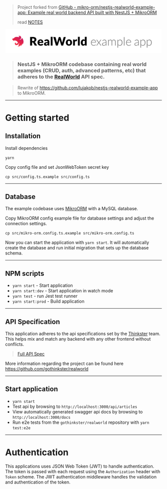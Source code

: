 > Project forked from [GitHub - mikro-orm/nestjs-realworld-example-app: Example real world backend API built with NestJS + MikroORM](https://github.com/mikro-orm/nestjs-realworld-example-app)
>
> read [NOTES](NOTES.md)

![NestJS](project-logo.png)

> ### NestJS + MikroORM codebase containing real world examples (CRUD, auth, advanced patterns, etc) that adheres to the [RealWorld](https://github.com/gothinkster/realworld-example-apps) API spec.

> Rewrite of https://github.com/lujakob/nestjs-realworld-example-app to MikroORM.

----------

# Getting started

## Installation
    
Install dependencies
    
    yarn

Copy config file and set JsonWebToken secret key

    cp src/config.ts.example src/config.ts
    
----------

## Database

The example codebase uses [MikroORM](https://mikro-orm.io/) with a MySQL database.

Copy MikroORM config example file for database settings and adjust the connection settings.

    cp src/mikro-orm.config.ts.example src/mikro-orm.config.ts
    
Now you can start the application with `yarn start`. It will automatically
create the database and run initial migration that sets up the database 
schema.

----------

## NPM scripts

- `yarn start` - Start application
- `yarn start:dev` - Start application in watch mode
- `yarn test` - run Jest test runner 
- `yarn start:prod` - Build application

----------

## API Specification

This application adheres to the api specifications set by the [Thinkster](https://github.com/gothinkster) team. This helps mix and match any backend with any other frontend without conflicts.

> [Full API Spec](https://github.com/gothinkster/realworld/tree/master/api)

More information regarding the project can be found here https://github.com/gothinkster/realworld

----------

## Start application

- `yarn start`
- Test api by browsing to `http://localhost:3000/api/articles`
- View automatically generated swagger api docs by browsing to `http://localhost:3000/docs`
- Run e2e tests from the `gothinkster/realworld` repository with `yarn test:e2e`

----------

# Authentication
 
This applications uses JSON Web Token (JWT) to handle authentication. The token is passed with each request using the `Authorization` header with `Token` scheme. The JWT authentication middleware handles the validation and authentication of the token.
